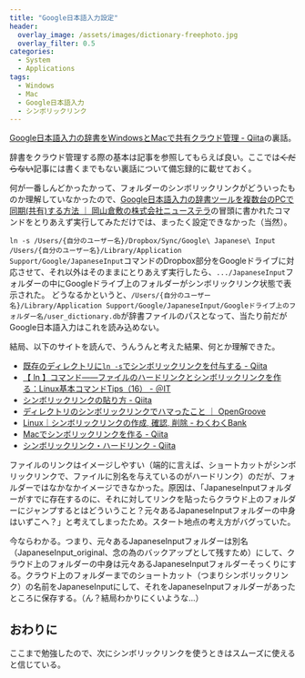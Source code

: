 ```yaml
---
title: "Google日本語入力設定"
header:
  overlay_image: /assets/images/dictionary-freephoto.jpg
  overlay_filter: 0.5
categories:
  - System
  - Applications
tags:
  - Windows
  - Mac
  - Google日本語入力
  - シンボリックリンク
---
```


[Google日本語入力の辞書をWindowsとMacで共有クラウド管理 - Qiita](https://qiita.com/mt_west/items/e6966703922b9a1245aa)の裏話。

辞書をクラウド管理する際の基本は記事を参照してもらえば良い。ここでは~~くだらない~~記事には書くまでもない裏話について備忘録的に載せておく。

何が一番しんどかったかって、フォルダーのシンボリックリンクがどういったものか理解していなかったので、[Google日本語入力の辞書ツールを複数台のPCで同期(共有)する方法 ｜ 岡山倉敷の株式会社ニューステラ](https://newstella.co.jp/2017/02/23/182)の冒頭に書かれたコマンドをとりあえず実行してみただけでは、まったく設定できなかった（当然）。

`ln -s /Users/{自分のユーザー名}/Dropbox/Sync/Google\ Japanese\ Input /Users/{自分のユーザー名}/Library/Application Support/Google/JapaneseInput`コマンドのDropbox部分をGoogleドライブに対応させて、それ以外はそのままにとりあえず実行したら、`.../JapaneseInput`フォルダーの中にGoogleドライブ上のフォルダーがシンボリックリンク状態で表示された。
どうなるかというと、`/Users/{自分のユーザー名}/Library/Application Support/Google/JapaneseInput/Googleドライブ上のフォルダー名/user_dictionary.db`が辞書ファイルのパスとなって、当たり前だがGoogle日本語入力はこれを読み込めない。

結局、以下のサイトを読んで、うんうんと考えた結果、何とか理解できた。

- [既存のディレクトリに``ln -s``でシンボリックリンクを付与する - Qiita](https://qiita.com/HorikawaTokiya/items/e147bb56712e087cc3c9)
- [【 ln 】コマンド――ファイルのハードリンクとシンボリックリンクを作る：Linux基本コマンドTips（16） - ＠IT](https://www.atmarkit.co.jp/ait/articles/1605/30/news022.html)
- [シンボリックリンクの貼り方 - Qiita](https://qiita.com/tamorieeeen/items/94c9eac62093f039dab6)
- [ディレクトリのシンボリックリンクでハマったこと ｜ OpenGroove](https://open-groove.net/linux/directory-symbolic-link/)
- [Linux｜シンボリックリンクの作成, 確認, 削除 - わくわくBank](https://www.wakuwakubank.com/posts/342-linux-ln-unlink/)
- [Macでシンボリックリンクを作る - Qiita](https://qiita.com/yamaking/items/9e1f3340e8134c4bcac8)
- [シンボリックリンク・ハードリンク - Qiita](https://qiita.com/takasianpride/items/397d628bdab93b2a29b4)

ファイルのリンクはイメージしやすい（端的に言えば、ショートカットがシンボリックリンクで、ファイルに別名を与えているのがハードリンク）のだが、フォルダーではなかなかイメージできなかった。原因は、「JapaneseInputフォルダーがすでに存在するのに、それに対してリンクを貼ったらクラウド上のフォルダーにジャンプするとはどういうこと？元々あるJapaneseInputフォルダーの中身はいずこへ？」と考えてしまったため。スタート地点の考え方がバグっていた。

今ならわかる。つまり、元々あるJapaneseInputフォルダーは別名（JapaneseInput_original、念の為のバックアップとして残すため）にして、クラウド上のフォルダーの中身は元々あるJapaneseInputフォルダーそっくりにする。クラウド上のフォルダーまでのショートカット（つまりシンボリックリンク）の名前をJapaneseInputにして、それをJapaneseInputフォルダーがあったところに保存する。（ん？結局わかりにくいような...）

## おわりに

ここまで勉強したので、次にシンボリックリンクを使うときはスムーズに使えると信じている。
